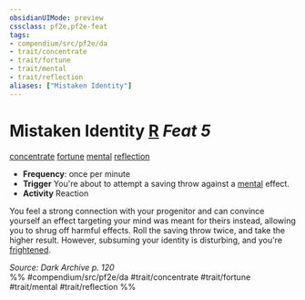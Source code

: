 ```yaml
---
obsidianUIMode: preview
cssclass: pf2e,pf2e-feat
tags:
- compendium/src/pf2e/da
- trait/concentrate
- trait/fortune
- trait/mental
- trait/reflection
aliases: ["Mistaken Identity"]
---
```

# Mistaken Identity  [R](chapter-9-playing-the-game.md#Actions "Reaction") *Feat 5*  
[concentrate](concentrate.md "Concentrate Action & Ability Trait")  [fortune](fortune.md "Fortune Effect Trait")  [mental](mental.md "Mental Effect Trait")  [reflection](reflection-da.md "Reflection Ancestry & Heritage Trait")  

- **Frequency**: once per minute
- **Trigger** You're about to attempt a saving throw against a [mental](mental.md "Mental Effect Trait") effect.
- **Activity** Reaction

You feel a strong connection with your progenitor and can convince yourself an effect targeting your mind was meant for theirs instead, allowing you to shrug off harmful effects. Roll the saving throw twice, and take the higher result. However, subsuming your identity is disturbing, and you're [frightened](conditions.md#Frightened).

*Source: Dark Archive p. 120*  
%% #compendium/src/pf2e/da #trait/concentrate #trait/fortune #trait/mental #trait/reflection %%